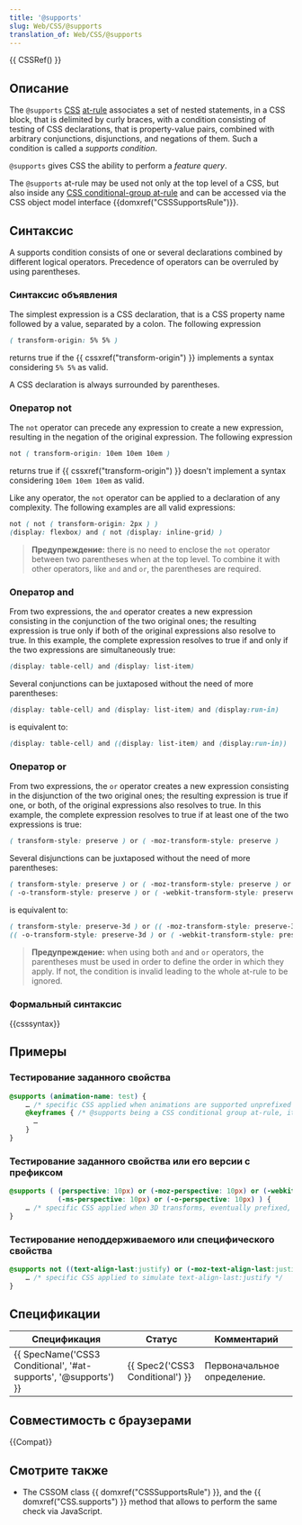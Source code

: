```yaml
---
title: '@supports'
slug: Web/CSS/@supports
translation_of: Web/CSS/@supports
---
```


{{ CSSRef() }}

## Описание

The `@supports` [CSS](/en/CSS) [at-rule](/en/CSS/At-rule) associates a set of nested statements, in a CSS block, that is delimited by curly braces, with a condition consisting of testing of CSS declarations, that is property-value pairs, combined with arbitrary conjunctions, disjunctions, and negations of them. Such a condition is called a _supports condition_.

`@supports` gives CSS the ability to perform a _feature query_.

The `@supports` at-rule may be used not only at the top level of a CSS, but also inside any [CSS conditional-group at-rule](/en/CSS/At-rule#Conditional_Group_Rules) and can be accessed via the CSS object model interface {{domxref("CSSSupportsRule")}}.

## Синтаксис

A supports condition consists of one or several declarations combined by different logical operators. Precedence of operators can be overruled by using parentheses.

### Синтаксис объявления

The simplest expression is a CSS declaration, that is a CSS property name followed by a value, separated by a colon. The following expression

```css
( transform-origin: 5% 5% )
```

returns true if the {{ cssxref("transform-origin") }} implements a syntax considering `5% 5%` as valid.

A CSS declaration is always surrounded by parentheses.

### Оператор not

The `not` operator can precede any expression to create a new expression, resulting in the negation of the original expression. The following expression

```css
not ( transform-origin: 10em 10em 10em )
```

returns true if {{ cssxref("transform-origin") }} doesn't implement a syntax considering `10em 10em 10em` as valid.

Like any operator, the `not` operator can be applied to a declaration of any complexity. The following examples are all valid expressions:

```css
not ( not ( transform-origin: 2px ) )
(display: flexbox) and ( not (display: inline-grid) )
```

> **Предупреждение:** there is no need to enclose the `not` operator between two parentheses when at the top level. To combine it with other operators, like `and` and `or`, the parentheses are required.

### Оператор and

From two expressions, the `and` operator creates a new expression consisting in the conjunction of the two original ones; the resulting expression is true only if both of the original expressions also resolve to true. In this example, the complete expression resolves to true if and only if the two expressions are simultaneously true:

```css
(display: table-cell) and (display: list-item)
```

Several conjunctions can be juxtaposed without the need of more parentheses:

```css
(display: table-cell) and (display: list-item) and (display:run-in)
```

is equivalent to:

```css
(display: table-cell) and ((display: list-item) and (display:run-in))
```

### Оператор or

From two expressions, the `or` operator creates a new expression consisting in the disjunction of the two original ones; the resulting expression is true if one, or both, of the original expressions also resolves to true. In this example, the complete expression resolves to true if at least one of the two expressions is true:

```css
( transform-style: preserve ) or ( -moz-transform-style: preserve )
```

Several disjunctions can be juxtaposed without the need of more parentheses:

```css
( transform-style: preserve ) or ( -moz-transform-style: preserve ) or
( -o-transform-style: preserve ) or ( -webkit-transform-style: preserve  )
```

is equivalent to:

```css
( transform-style: preserve-3d ) or (( -moz-transform-style: preserve-3d ) or
(( -o-transform-style: preserve-3d ) or ( -webkit-transform-style: preserve-3d  )))
```

> **Предупреждение:** when using both `and` and `or` operators, the parentheses must be used in order to define the order in which they apply. If not, the condition is invalid leading to the whole at-rule to be ignored.

### Формальный синтаксис

{{csssyntax}}

## Примеры

### Тестирование заданного свойства

```css
@supports (animation-name: test) {
    … /* specific CSS applied when animations are supported unprefixed */
    @keyframes { /* @supports being a CSS conditional group at-rule, it can includes other relevant at-rules */
      …
    }
}
```

### Тестирование заданного свойства или его версии с префиксом

```css
@supports ( (perspective: 10px) or (-moz-perspective: 10px) or (-webkit-perspective: 10px) or
            (-ms-perspective: 10px) or (-o-perspective: 10px) ) {
    … /* specific CSS applied when 3D transforms, eventually prefixed, are supported */
}
```

### Тестирование неподдерживаемого или специфического свойства

```css
@supports not ((text-align-last:justify) or (-moz-text-align-last:justify) ){
    … /* specific CSS applied to simulate text-align-last:justify */
}
```

## Спецификации

| Спецификация                                                                         | Статус                                   | Комментарий                 |
| ------------------------------------------------------------------------------------ | ---------------------------------------- | --------------------------- |
| {{ SpecName('CSS3 Conditional', '#at-supports', '@supports') }} | {{ Spec2('CSS3 Conditional') }} | Первоначальное определение. |

## Совместимость с браузерами

{{Compat}}

## Смотрите также

- The CSSOM class {{ domxref("CSSSupportsRule") }}, and the {{ domxref("CSS.supports") }} method that allows to perform the same check via JavaScript.
